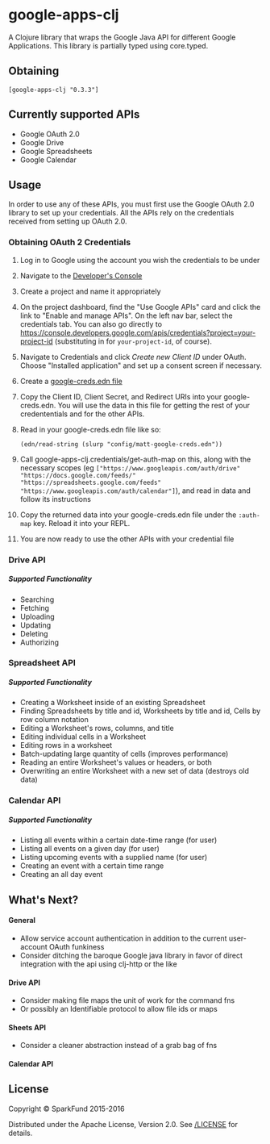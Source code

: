 # google-apps-clj

A Clojure library that wraps the Google Java API for different Google
Applications. This library is partially typed using core.typed.

## Obtaining

```
[google-apps-clj "0.3.3"]
```

## Currently supported APIs

* Google OAuth 2.0
* Google Drive
* Google Spreadsheets
* Google Calendar

## Usage
In order to use any of these APIs, you must first use the Google OAuth 2.0 library to set up your credentials. All the APIs rely on the credentials received from setting up OAuth 2.0.

### Obtaining OAuth 2 Credentials

1. Log in to Google using the account you wish the credentials to be under
2. Navigate to the [Developer's Console](https://console.developers.google.com)
3. Create a project and name it appropriately
4. On the project dashboard, find the "Use Google APIs" card and click the link to "Enable and manage APIs".  On the left nav bar, select the credentials tab.  You can also go directly to https://console.developers.google.com/apis/credentials?project=your-project-id (substituting in for `your-project-id`, of course).
5. Navigate to Credentials and click *Create new Client ID* under OAuth. Choose "Installed application" and set up a consent screen if necessary.
6. Create a [google-creds.edn file](https://github.com/dunn-mat/google-apps-clj/blob/master/config/google-creds.edn.template)
7. Copy the Client ID, Client Secret, and Redirect URIs into your google-creds.edn. You will use the data in this file for getting the rest of your credententials and for the other APIs.
8. Read in your google-creds.edn file like so:

     `(edn/read-string (slurp "config/matt-google-creds.edn"))`

9. Call google-apps-clj.credentials/get-auth-map on this, along with the necessary scopes (eg `["https://www.googleapis.com/auth/drive" "https://docs.google.com/feeds/" "https://spreadsheets.google.com/feeds" "https://www.googleapis.com/auth/calendar"]`), and read in data and follow its instructions
10. Copy the returned data into your google-creds.edn file under the `:auth-map` key. Reload it into your REPL.
11. You are now ready to use the other APIs with your credential file

### Drive API

##### Supported Functionality

* Searching
* Fetching
* Uploading
* Updating
* Deleting
* Authorizing

### Spreadsheet API

##### Supported Functionality

* Creating a Worksheet inside of an existing Spreadsheet
* Finding Spreadsheets by title and id, Worksheets by title and id, Cells by row column notation
* Editing a Worksheet's rows, columns, and title
* Editing individual cells in a Worksheet
* Editing rows in a worksheet
* Batch-updating large quantity of cells (improves performance)
* Reading an entire Worksheet's values or headers, or both
* Overwriting an entire Worksheet with a new set of data (destroys old data)

### Calendar API

##### Supported Functionality

* Listing all events within a certain date-time range (for user)
* Listing all events on a given day (for user)
* Listing upcoming events with a supplied name (for user)
* Creating an event with a certain time range
* Creating an all day event

## What's Next?

#### General

* Allow service account authentication in addition to the current
  user-account OAuth funkiness
* Consider ditching the baroque Google java library in favor of
  direct integration with the api using clj-http or the like

#### Drive API
* Consider making file maps the unit of work for the command fns
* Or possibly an Identifiable protocol to allow file ids or maps

#### Sheets API
* Consider a cleaner abstraction instead of a grab bag of fns

#### Calendar API

## License

Copyright © SparkFund 2015-2016

Distributed under the Apache License, Version 2.0. See [/LICENSE](LICENSE) for details.
